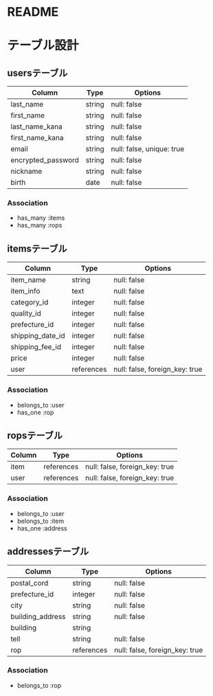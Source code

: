 # README

# テーブル設計

## usersテーブル
| Column             | Type   | Options                   |
| ------------------ | ------ | ------------------------- |
| last_name          | string | null: false               |
| first_name         | string | null: false               |
| last_name_kana     | string | null: false               |
| first_name_kana    | string | null: false               |
| email              | string | null: false, unique: true |
| encrypted_password | string | null: false               |
| nickname           | string | null: false               |
| birth              | date   | null: false               |

### Association

- has_many :items
- has_many :rops

## itemsテーブル
| Column             | Type       | Options                        |
| ------------------ | ---------- | ------------------------------ |
| item_name          | string     | null: false                    |
| item_info          | text       | null: false                    |
| category_id        | integer    | null: false                    |
| quality_id         | integer    | null: false                    |
| prefecture_id      | integer    | null: false                    |
| shipping_date_id   | integer    | null: false                    |
| shipping_fee_id    | integer    | null: false                    |
| price              | integer    | null: false                    |
| user               | references | null: false, foreign_key: true |

### Association

- belongs_to :user
- has_one    :rop

## ropsテーブル
| Column     | Type       | Options                        |
| ---------- | ---------- | ------------------------------ |
| item       | references | null: false, foreign_key: true |
| user       | references | null: false, foreign_key: true |

### Association

- belongs_to :user
- belongs_to :item
- has_one    :address

## addressesテーブル
| Column           | Type       | Options                        |
| ---------------- | ---------- | ------------------------------ |
| postal_cord      | string     | null: false                    |
| prefecture_id    | integer    | null: false                    |
| city             | string     | null: false                    |
| building_address | string     | null: false                    |
| building         | string     |                                |
| tell             | string     | null: false                    |
| rop              | references | null: false, foreign_key: true |


### Association

- belongs_to :rop